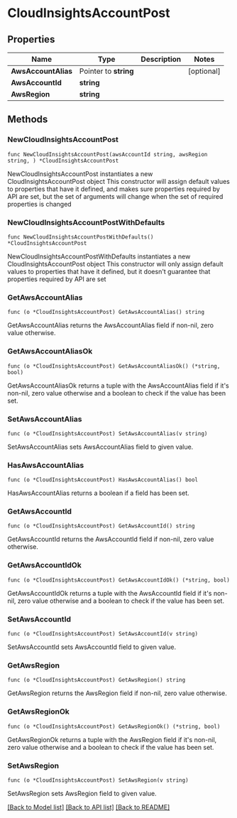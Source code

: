 # CloudInsightsAccountPost

## Properties

Name | Type | Description | Notes
------------ | ------------- | ------------- | -------------
**AwsAccountAlias** | Pointer to **string** |  | [optional] 
**AwsAccountId** | **string** |  | 
**AwsRegion** | **string** |  | 

## Methods

### NewCloudInsightsAccountPost

`func NewCloudInsightsAccountPost(awsAccountId string, awsRegion string, ) *CloudInsightsAccountPost`

NewCloudInsightsAccountPost instantiates a new CloudInsightsAccountPost object
This constructor will assign default values to properties that have it defined,
and makes sure properties required by API are set, but the set of arguments
will change when the set of required properties is changed

### NewCloudInsightsAccountPostWithDefaults

`func NewCloudInsightsAccountPostWithDefaults() *CloudInsightsAccountPost`

NewCloudInsightsAccountPostWithDefaults instantiates a new CloudInsightsAccountPost object
This constructor will only assign default values to properties that have it defined,
but it doesn't guarantee that properties required by API are set

### GetAwsAccountAlias

`func (o *CloudInsightsAccountPost) GetAwsAccountAlias() string`

GetAwsAccountAlias returns the AwsAccountAlias field if non-nil, zero value otherwise.

### GetAwsAccountAliasOk

`func (o *CloudInsightsAccountPost) GetAwsAccountAliasOk() (*string, bool)`

GetAwsAccountAliasOk returns a tuple with the AwsAccountAlias field if it's non-nil, zero value otherwise
and a boolean to check if the value has been set.

### SetAwsAccountAlias

`func (o *CloudInsightsAccountPost) SetAwsAccountAlias(v string)`

SetAwsAccountAlias sets AwsAccountAlias field to given value.

### HasAwsAccountAlias

`func (o *CloudInsightsAccountPost) HasAwsAccountAlias() bool`

HasAwsAccountAlias returns a boolean if a field has been set.

### GetAwsAccountId

`func (o *CloudInsightsAccountPost) GetAwsAccountId() string`

GetAwsAccountId returns the AwsAccountId field if non-nil, zero value otherwise.

### GetAwsAccountIdOk

`func (o *CloudInsightsAccountPost) GetAwsAccountIdOk() (*string, bool)`

GetAwsAccountIdOk returns a tuple with the AwsAccountId field if it's non-nil, zero value otherwise
and a boolean to check if the value has been set.

### SetAwsAccountId

`func (o *CloudInsightsAccountPost) SetAwsAccountId(v string)`

SetAwsAccountId sets AwsAccountId field to given value.


### GetAwsRegion

`func (o *CloudInsightsAccountPost) GetAwsRegion() string`

GetAwsRegion returns the AwsRegion field if non-nil, zero value otherwise.

### GetAwsRegionOk

`func (o *CloudInsightsAccountPost) GetAwsRegionOk() (*string, bool)`

GetAwsRegionOk returns a tuple with the AwsRegion field if it's non-nil, zero value otherwise
and a boolean to check if the value has been set.

### SetAwsRegion

`func (o *CloudInsightsAccountPost) SetAwsRegion(v string)`

SetAwsRegion sets AwsRegion field to given value.



[[Back to Model list]](../README.md#documentation-for-models) [[Back to API list]](../README.md#documentation-for-api-endpoints) [[Back to README]](../README.md)


